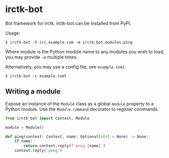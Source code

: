 # irctk-bot

Bot framework for irctk. irctk-bot can be installed from PyPI.

Usage:

```shell
$ irctk-bot -h irc.example.com -m irctk_bot.modules.ping
```

Where module is the Python module name to any modules you wish to load, you may
provide `-m` multiple times.

Alternatively, you may use a config file, see `example.toml`.

```
$ irctk-bot -c example.toml
```

## Writing a module

Expose an instance of the `Module` class as a global `module` property to a
Python module. Use the `Module.command` decorator to register commands.

```python
from irctk_bot import Context, Module

module = Module()

def ping(context: Context, name: Optional[str] = None) -> None:
    if name:
        return context.reply(f'pong {name}')
    context.reply('pong')
```
